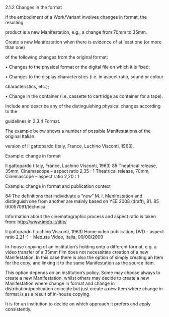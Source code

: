 2.1.2 Changes in the format

If  the  embodiment  of  a  Work/Variant  involves  changes  in  format,  the  resulting

product is a new Manifestation, e.g., a change from 70mm to 35mm.

Create a new Manifestation when there is evidence of at least one (or more than one)

of the following changes from the original format:

•	 Changes to the physical format or the digital file on which it is fixed;

•	 Changes to the display characteristics (i.e. in aspect ratio, sound or colour

characteristics, etc.);

•	 Change in the container (i.e. cassette to cartridge as container for a tape).

Include  and  describe  any  of  the  distinguishing  physical  changes  according  to  the

guidelines in 2.3.4 Format.

The example below shows a number of possible Manifestations of the original Italian

version of Il gattopardo (Italy, France, Luchino Visconti, 1963).

Example: change in format

Il gattopardo (Italy, France, Luchino Visconti, 1963) 85
Theatrical release, 35mm, Cinemascope – aspect ratio 2,35 : 1
Theatrical release, 70mm, Cinemascope – aspect ratio 2,20 : 1

Example: change in format and publication context

84  The definitions that individuate a “new” M. I. Manifestation and distinguish one from another are mainly
based on YEE 2008 (draft), 81.
85
tt0057091/technical.

Information about the cinematographic process and aspect ratio is taken from: http://www.imdb.it/title/



Il gattopardo (Luchino Visconti, 1963)
Home  video  publication,  DVD  –  aspect  ratio  2,21  :1  –  Medusa  Video,  Italia,
00/00/2009

In-house  copying  of  an  institution’s  holding  onto  a  different  format,  e.g.  a  video
transfer of a 35mm film does not necessitate creation  of a  new  Manifestation.  In  this
case there is also the option of simply creating an Item for the copy, and linking it to the
same Manifestation as the source Item.

This  option  depends  on  an  institution’s  policy.  Some  may  choose  always  to  create
a  new  Manifestation,  whilst  others  may  decide  to  create  a  new  Manifestation  where
change in format and change in distribution/publication coincide but just create a new
Item where change in format is as a result of in-house copying.

It is for an institution to decide on which approach it prefers and apply consistently.
